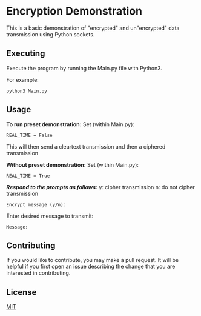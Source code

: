 # Encryption Demonstration

This is a basic demonstration of "encrypted" and un"encrypted" data transmission using Python sockets.

## Executing

Execute the program by running the Main.py file with Python3.

For example:
```shell
python3 Main.py
```

## Usage

**To run preset demonstration:**
Set (within Main.py):
```python3
REAL_TIME = False
```

This will then send a cleartext transmission and then a ciphered transmission

**Without preset demonstration:**
Set (within Main.py):
```python3
REAL_TIME = True
```

***Respond to the prompts as follows:***
y: cipher transmission
n: do not cipher transmission
```
Encrypt message (y/n): 
```

Enter desired message to transmit:
```
Message: 
```

## Contributing
If you would like to contribute, you may make a pull request. It will be helpful if you first open an issue describing the change that you are interested in contributing.

## License
[MIT](https://choosealicense.com/licenses/mit/)